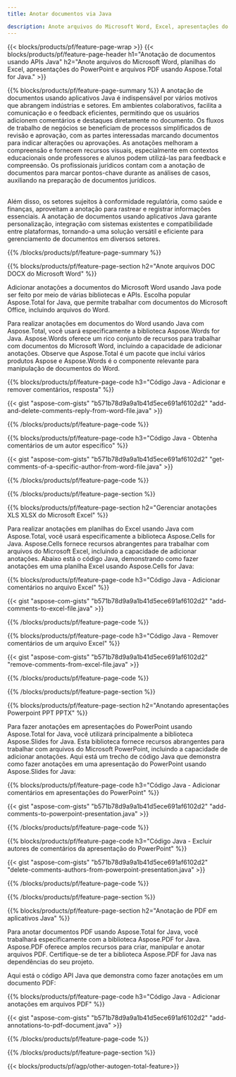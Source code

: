 ```yaml
---
title: Anotar documentos via Java 

description: Anote arquivos do Microsoft Word, Excel, apresentações do PowerPoint e PDF por meio do seu aplicativo Java. Limpe anotações com facilidade.
---
```


{{< blocks/products/pf/feature-page-wrap >}}
{{< blocks/products/pf/feature-page-header h1="Anotação de documentos usando APIs Java" h2="Anote arquivos do Microsoft Word, planilhas do Excel, apresentações do PowerPoint e arquivos PDF usando Aspose.Total for Java." >}}

{{% blocks/products/pf/feature-page-summary %}}
A anotação de documentos usando aplicativos Java é indispensável por vários motivos que abrangem indústrias e setores. Em ambientes colaborativos, facilita a comunicação e o feedback eficientes, permitindo que os usuários adicionem comentários e destaques diretamente no documento. Os fluxos de trabalho de negócios se beneficiam de processos simplificados de revisão e aprovação, com as partes interessadas marcando documentos para indicar alterações ou aprovações. As anotações melhoram a compreensão e fornecem recursos visuais, especialmente em contextos educacionais onde professores e alunos podem utilizá-las para feedback e compreensão. Os profissionais jurídicos contam com a anotação de documentos para marcar pontos-chave durante as análises de casos, auxiliando na preparação de documentos jurídicos. <br /><br />

Além disso, os setores sujeitos à conformidade regulatória, como saúde e finanças, aproveitam a anotação para rastrear e registrar informações essenciais. A anotação de documentos usando aplicativos Java garante personalização, integração com sistemas existentes e compatibilidade entre plataformas, tornando-a uma solução versátil e eficiente para gerenciamento de documentos em diversos setores.

{{% /blocks/products/pf/feature-page-summary  %}}

{{% blocks/products/pf/feature-page-section  h2="Anote arquivos DOC DOCX do Microsoft Word" %}}

Adicionar anotações a documentos do Microsoft Word usando Java pode ser feito por meio de várias bibliotecas e APIs. Escolha popular Aspose.Total for Java, que permite trabalhar com documentos do Microsoft Office, incluindo arquivos do Word.   <br />

Para realizar anotações em documentos do Word usando Java com Aspose.Total, você usará especificamente a biblioteca Aspose.Words for Java. Aspose.Words oferece um rico conjunto de recursos para trabalhar com documentos do Microsoft Word, incluindo a capacidade de adicionar anotações. Observe que Aspose.Total é um pacote que inclui vários produtos Aspose e Aspose.Words é o componente relevante para manipulação de documentos do Word.<br />

{{% blocks/products/pf/feature-page-code h3="Código Java - Adicionar e remover comentários, resposta" %}}

{{< gist "aspose-com-gists" "b571b78d9a9a1b41d5ece691af6102d2" "add-and-delete-comments-reply-from-word-file.java" >}}

{{% /blocks/products/pf/feature-page-code  %}}

{{% blocks/products/pf/feature-page-code h3="Código Java - Obtenha comentários de um autor específico" %}}

{{< gist "aspose-com-gists" "b571b78d9a9a1b41d5ece691af6102d2" "get-comments-of-a-specific-author-from-word-file.java" >}}

{{% /blocks/products/pf/feature-page-code  %}}

{{% /blocks/products/pf/feature-page-section %}}

{{% blocks/products/pf/feature-page-section  h2="Gerenciar anotações XLS XLSX do Microsoft Excel" %}}

Para realizar anotações em planilhas do Excel usando Java com Aspose.Total, você usará especificamente a biblioteca Aspose.Cells for Java. Aspose.Cells fornece recursos abrangentes para trabalhar com arquivos do Microsoft Excel, incluindo a capacidade de adicionar anotações. Abaixo está o código Java, demonstrando como fazer anotações em uma planilha Excel usando Aspose.Cells for Java:<br />

{{% blocks/products/pf/feature-page-code h3="Código Java - Adicionar comentários no arquivo Excel" %}}

{{< gist "aspose-com-gists" "b571b78d9a9a1b41d5ece691af6102d2" "add-comments-to-excel-file.java" >}}

{{% /blocks/products/pf/feature-page-code  %}}

{{% blocks/products/pf/feature-page-code h3="Código Java - Remover comentários de um arquivo Excel" %}}

{{< gist "aspose-com-gists" "b571b78d9a9a1b41d5ece691af6102d2" "remove-comments-from-excel-file.java" >}}

{{% /blocks/products/pf/feature-page-code  %}}

{{% /blocks/products/pf/feature-page-section %}}

{{% blocks/products/pf/feature-page-section  h2="Anotando apresentações Powerpoint PPT PPTX" %}}

Para fazer anotações em apresentações do PowerPoint usando Aspose.Total for Java, você utilizará principalmente a biblioteca Aspose.Slides for Java. Esta biblioteca fornece recursos abrangentes para trabalhar com arquivos do Microsoft PowerPoint, incluindo a capacidade de adicionar anotações. Aqui está um trecho de código Java que demonstra como fazer anotações em uma apresentação do PowerPoint usando Aspose.Slides for Java:<br />

{{% blocks/products/pf/feature-page-code h3="Código Java - Adicionar comentários em apresentações do PowerPoint" %}}

{{< gist "aspose-com-gists" "b571b78d9a9a1b41d5ece691af6102d2" "add-comments-to-powerpoint-presentation.java" >}}

{{% /blocks/products/pf/feature-page-code  %}}

{{% blocks/products/pf/feature-page-code h3="Código Java - Excluir autores de comentários da apresentação do PowerPoint" %}}

{{< gist "aspose-com-gists" "b571b78d9a9a1b41d5ece691af6102d2" "delete-comments-authors-from-powerpoint-presentation.java" >}}

{{% /blocks/products/pf/feature-page-code  %}}

{{% /blocks/products/pf/feature-page-section %}}

{{% blocks/products/pf/feature-page-section  h2="Anotação de PDF em aplicativos Java" %}}

Para anotar documentos PDF usando Aspose.Total for Java, você trabalhará especificamente com a biblioteca Aspose.PDF for Java. Aspose.PDF oferece amplos recursos para criar, manipular e anotar arquivos PDF. Certifique-se de ter a biblioteca Aspose.PDF for Java nas dependências do seu projeto. 

Aqui está o código API Java que demonstra como fazer anotações em um documento PDF:<br />

{{% blocks/products/pf/feature-page-code h3="Código Java - Adicionar anotações em arquivos PDF" %}}

{{< gist "aspose-com-gists" "b571b78d9a9a1b41d5ece691af6102d2" "add-annotations-to-pdf-document.java" >}}

{{% /blocks/products/pf/feature-page-code  %}}

{{% /blocks/products/pf/feature-page-section %}}

{{< blocks/products/pf/agp/other-autogen-total-feature>}}